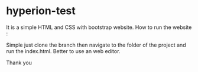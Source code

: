 # hyperion-test

It is a simple HTML and CSS with bootstrap website.
How to run the website :

Simple just clone the branch then navigate to the folder of the project and run the index.html. Better to use an web editor.

Thank you

